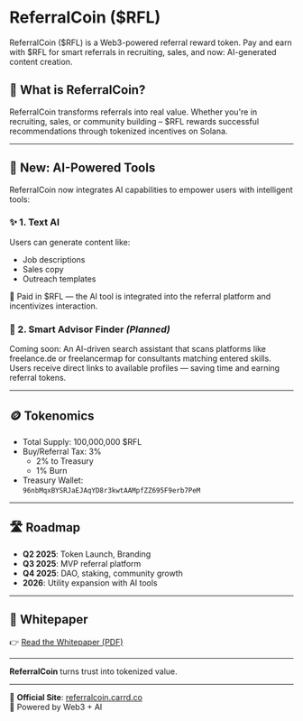 # ReferralCoin ($RFL)

ReferralCoin ($RFL) is a Web3-powered referral reward token. Pay and earn with $RFL for smart referrals in recruiting, sales, and now: AI-generated content creation.

## 🔹 What is ReferralCoin?

ReferralCoin transforms referrals into real value. Whether you're in recruiting, sales, or community building – $RFL rewards successful recommendations through tokenized incentives on Solana.

---

## 🚀 New: AI-Powered Tools

ReferralCoin now integrates AI capabilities to empower users with intelligent tools:

### ✨ 1. Text AI

Users can generate content like:

- Job descriptions  
- Sales copy  
- Outreach templates  

🔁 Paid in $RFL — the AI tool is integrated into the referral platform and incentivizes interaction.

### 🧠 2. Smart Advisor Finder *(Planned)*

Coming soon: An AI-driven search assistant that scans platforms like freelance.de or freelancermap for consultants matching entered skills. Users receive direct links to available profiles — saving time and earning referral tokens.

---

## 🪙 Tokenomics

- Total Supply: 100,000,000 $RFL  
- Buy/Referral Tax: 3%  
  - 2% to Treasury  
  - 1% Burn  
- Treasury Wallet:  
  `96nbMqxBYSRJaEJAqYD8r3kwtAAMpfZZ695F9erb7PeM`

---

## 🛣️ Roadmap

- **Q2 2025**: Token Launch, Branding  
- **Q3 2025**: MVP referral platform  
- **Q4 2025**: DAO, staking, community growth  
- **2026**: Utility expansion with AI tools

---

## 📄 Whitepaper

👉 [Read the Whitepaper (PDF)](https://referralcoin.github.io/referralcoin-docs/ReferralCoin_Whitepaper_AI.pdf)

---

**ReferralCoin** turns trust into tokenized value.


---

🔗 **Official Site**: [referralcoin.carrd.co](https://referralcoin.carrd.co)  
💬 Powered by Web3 + AI


